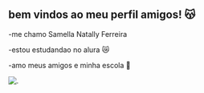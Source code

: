 ## bem vindos ao meu perfil amigos! 😽

-me chamo Samella Natally Ferreira 

-estou estudandao no alura 😿

-amo meus amigos e minha escola 🥰


![.](https://tenor.com/pt-BR/view/levin-the-doctor-baby-yoda-punching-fight-shut-up-gif-26309171)
